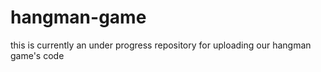 # hangman-game

this is currently an under progress repository for uploading our hangman game's code
